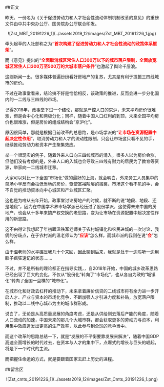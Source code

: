 ##正文

昨天，一份名为《关于促进劳动力和人才社会性流动体制机制改革的意见》的重磅文件由中共中央办公厅、国务院办公厅联合印发。

 <div align="center">![Zst_MBT_20191226_1](../assets2019_12/images/Zst_MBT_20191226_1.jpg)</div>

牵头起草的人社部称之为<font color = red>**“首次构建了促进劳动力和人才社会性流动的政策体系框架**</font>”。
 
而《意见》提出的“<font color = red>**全面取消城区常住人口300万以下的城市落户限制，全面放宽城区常住人口300万至500万的大城市落户条件**</font>”也激起了舆论千层浪。


这则新闻一出，很多媒体普遍纷纷看好房地产的复苏，尤其是有利于提振三四线城市的房价。

不过在政事堂看来，结论搞不好是恰恰相反，该政策的推进，反而会进一步分化国内的一二线与三四线的市场。

记得2018年，政事堂下过一个结论，那就是严控人口的京沪，未来平均房价很难涨，但是会中心化和两极分化；同样，随着中国人口红利的到顶，未来全国平均房价也很难涨，但是房价的组成结构会“京沪化”。

原因很简单，那就是根据目前改革的总思路，是市场学派的“<font color = red>**让市场在资源配置中起决定性作用**</font>”，取消劳动力和人才的流动性限制，只会让市场这只看不见的手，继续推动劳动力和资本产生聚集效应。

举一个很现实的例子，随着外来人口向三四线城市的涌入，很多人以为房价会涨，但他们没有考虑的是，外来人口的入城也会导致三四线有财力的居民为了教育等资源，举家向一二线城市迁移。

大家可以对比一下全国“市场化”做的最好的上海，就会明白，外来务工人员集中的菜场小学反而会拉低当地的房价，驱使富裕阶层的搬离，市场这个看不见的手，会不自觉的推动资本向中心城区和产业城区汇聚。

这也是为啥从去年开始，政事堂讨论房地产的时候，就不断的说“地段、地段、还是地段”，因为在中国学术界市场学派已经压过了股份学派，这使得未来中国的房地产，也会从十多年来搞产权交换的老思路，变为让市场在资源配置中起决定性作用的新思路。

这不由得让我想起了年初跟温铁军老师关于农村城镇化和农民进城的一次讨论，我俩的分歧点，在于农村派的温老师认为“<font color = red>**应该**</font>”怎么样，而城市派的我则在说“<font color = red>**会**</font>”怎么样。

由于温老师的水平碾压我几十个来回，因此聊到后来，我就是处于一边聆听一边用脑子疯狂速记的状态.......

不过，并不是所有的理论都正在指导实践，，自2018年开始，中国的城乡改革思路已经出现了巨大的变化，不仅从“股份化”转向了“市场化”，也从各自为政的“城镇化”转向了全国一盘棋的“城市化”。

在城市化和财政去杠杆的推动下，未来拿着廉价信贷的二线城市将有余力进一步开启人才、产业与资本的市场化竞争，不断加强人才引进力度和补贴，放宽落户限制，推动以二线中心城市为主的城市群形成。

说白了，无论是从高质量发展的角度考虑，还是从供给侧去落后产能的角度，随着人口流动的加速，中国未来的那几个大城市群，都会获取更多的劳动力与资本，利用集中效应迸发出更高的生产效率，以此参与到全球的竞争当中。

而这个改革的思路总结一下，就是“发展的不平衡要靠发展来解决”，随着中国GDP高速全面增长的时代过去，在资本与人才的集中下，点爆式的增长与巨头的崛起，将是下一个时代的主流。

而把握住命运的方式，就是要跟着国家去赶上历史的进程。

##留言区
 <div align="center">![Zst_cmts_20191226_1](../assets2019_12/images/Zst_Cmts_20191226_1.png)</div>